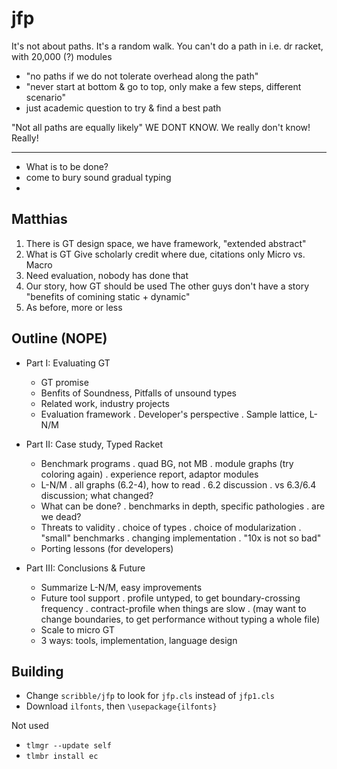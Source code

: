 jfp
===

It's not about paths. It's a random walk.
You can't do a path in i.e. dr racket, with 20,000 (?) modules
- "no paths if we do not tolerate overhead along the path"
- "never start at bottom & go to top, only make a few steps, different scenario"
- just academic question to try & find a best path

"Not all paths are equally likely"
WE DONT KNOW. We really don't know! Really!


---
- What is to be done?
- come to bury sound gradual typing
- 

Matthias
---

1. There is GT design space, we have framework, "extended abstract"
2. What is GT
   Give scholarly credit where due, citations only
   Micro vs. Macro
3. Need evaluation, nobody has done that
4. Our story, how GT should be used
   The other guys don't have a story
   "benefits of comining static + dynamic"
5. As before, more or less


Outline (NOPE)
---

* Part I: Evaluating GT
  - GT promise
  - Benfits of Soundness, Pitfalls of unsound types
  - Related work, industry projects
  - Evaluation framework
    . Developer's perspective
    . Sample lattice, L-N/M

* Part II: Case study, Typed Racket
  - Benchmark programs
    . quad BG, not MB
    . module graphs (try coloring again)
    . experience report, adaptor modules
  - L-N/M
    . all graphs (6.2-4), how to read
    . 6.2 discussion
    . vs 6.3/6.4 discussion; what changed?
  - What can be done?
    . benchmarks in depth, specific pathologies
    . are we dead?
  - Threats to validity
    . choice of types
    . choice of modularization
    . "small" benchmarks
    . changing implementation
    . "10x is not so bad"
  - Porting lessons (for developers)

* Part III: Conclusions & Future
  - Summarize L-N/M, easy improvements
  - Future tool support
    . profile untyped, to get boundary-crossing frequency
    . contract-profile when things are slow
    . (may want to change boundaries, to get performance without typing a whole file)
  - Scale to micro GT
  - 3 ways: tools, implementation, language design


Building
---
- Change `scribble/jfp` to look for `jfp.cls` instead of `jfp1.cls`
- Download `ilfonts`, then `\usepackage{ilfonts}`


Not used
- `tlmgr --update self`
- `tlmbr install ec`
